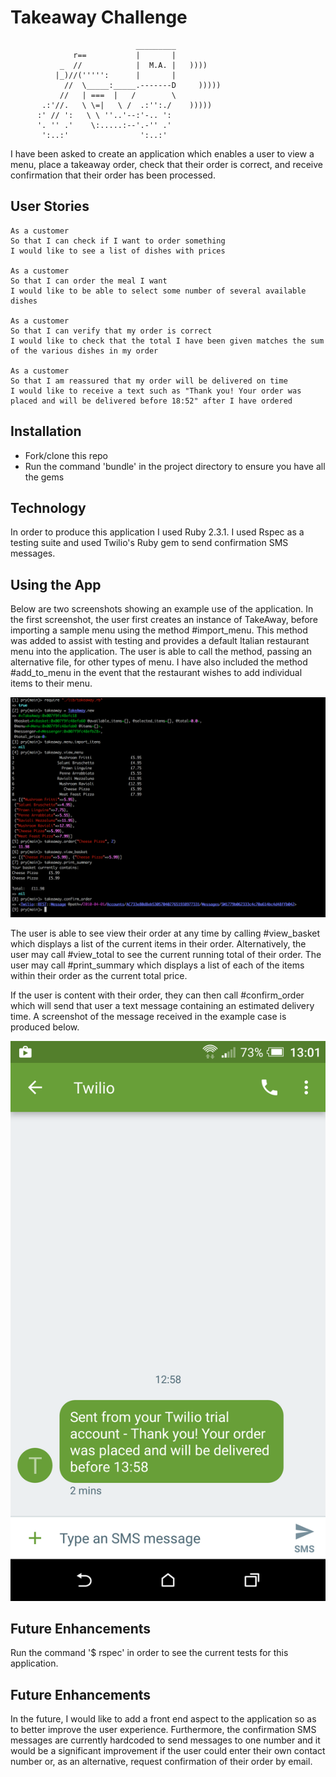 # Takeaway Challenge

```
                            _________
              r==           |       |
           _  //            |  M.A. |   ))))
          |_)//(''''':      |       |
            //  \_____:_____.-------D     )))))
           //   | ===  |   /        \
       .:'//.   \ \=|   \ /  .:'':./    )))))
      :' // ':   \ \ ''..'--:'-.. ':
      '. '' .'    \:.....:--'.-'' .'
       ':..:'                ':..:'

 ```
I have been asked to create an application which enables a user to view a menu, place a takeaway order, check that their order is correct, and receive confirmation that their order has been processed.  

## User Stories

```
As a customer
So that I can check if I want to order something
I would like to see a list of dishes with prices

As a customer
So that I can order the meal I want
I would like to be able to select some number of several available dishes

As a customer
So that I can verify that my order is correct
I would like to check that the total I have been given matches the sum of the various dishes in my order

As a customer
So that I am reassured that my order will be delivered on time
I would like to receive a text such as "Thank you! Your order was placed and will be delivered before 18:52" after I have ordered
```


## Installation

* Fork/clone this repo
* Run the command 'bundle' in the project directory to ensure you have all the gems


## Technology

In order to produce this application I used Ruby 2.3.1.  I used Rspec as a testing suite and used Twilio's Ruby gem to send confirmation SMS messages.

## Using the App

Below are two screenshots showing an example use of the application.  In the first screenshot, the user first creates an instance of TakeAway, before importing a sample menu using the method #import_menu.  This method was added to assist with testing and provides a default Italian restaurant menu into the application.  The user is able to call the method, passing an alternative file, for other types of menu. I have also included the method #add_to_menu in the event that the restaurant wishes to add individual items to their menu.

![Create new](images/Order.png)

The user is able to see view their order at any time by calling #view_basket which displays a list of the current items in their order.  Alternatively, the user may call #view_total to see the current running total of their order.  The user may call #print_summary which displays a list of each of the items within their order as the current total price.

If the user is content with their order, they can then call #confirm_order which will send that user a text message containing an estimated delivery time.  A screenshot of the message received in the example case is produced below.

![Create new](images/SMS.png)


## Future Enhancements

Run the command '$ rspec' in order to see the current tests for this application.

## Future Enhancements

In the future, I would like to add a front end aspect to the application so as to better improve the user experience.  Furthermore, the confirmation SMS messages are currently hardcoded to send messages to one number and it would be a significant improvement if the user could enter their own contact number or, as an alternative, request confirmation of their order by email.
